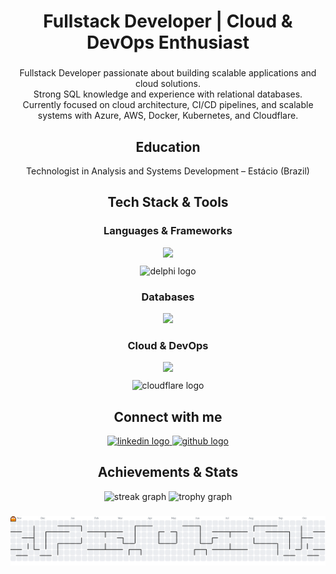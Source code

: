 <div align="center">
  
# Fullstack Developer | Cloud & DevOps Enthusiast
  
</div>

###

<div align="center" style="margin-bottom:20px;">
  <p align="center">
    Fullstack Developer passionate about building scalable applications and cloud solutions.<br/>
    Strong SQL knowledge and experience with relational databases.<br/>
    Currently focused on cloud architecture, CI/CD pipelines, and scalable systems with Azure, AWS, Docker, Kubernetes, and Cloudflare.
  </p>
</div>

###

<div align="center">
<h2 align="center">Education</h2>
Technologist in Analysis and Systems Development – Estácio (Brazil)
</div>

###

<h2 align="center">Tech Stack & Tools</h2>

<div align="center">
  <h3>Languages & Frameworks</h3>
  <img src="https://skillicons.dev/icons?i=cs,cpp,java,ts,js,react,nextjs,dotnet" height="60" />
  
  <div style="margin:10px 0;"> 
    <img src="https://img.shields.io/badge/Delphi-EE1F35?style=for-the-badge&logo=delphi&logoColor=white" height="40" alt="delphi logo" />
  </div>
</div>

<div align="center">
  <h3>Databases</h3>
  <img src="https://skillicons.dev/icons?i=postgres,mysql,sqlite" height="60" />
</div>

<div align="center">
  <h3>Cloud & DevOps</h3>
  <img src="https://skillicons.dev/icons?i=git,githubactions,docker,kubernetes,terraform,azure,aws" height="60" />
  <div style="margin:10px 0;"> 
    <img src="https://img.shields.io/badge/Cloudflare-F38020?style=for-the-badge&logo=cloudflare&logoColor=white" height="40" alt="cloudflare logo" />
  </div>
</div>

###

<h2 align="center">Connect with me</h2>

<div align="center">
  <a href="https://www.linkedin.com/in/alysson-oliveira-286932271/" target="_blank">
    <img src="https://img.shields.io/static/v1?message=LinkedIn&logo=linkedin&label=&color=0077B5&logoColor=white&labelColor=&style=for-the-badge" height="35" alt="linkedin logo" />
  </a>
  <a href="https://github.com/alyssonoliverr" target="_blank">
    <img src="https://img.shields.io/static/v1?message=GitHub&logo=github&label=&color=181717&logoColor=white&labelColor=&style=for-the-badge" height="35" alt="github logo" />
  </a>
</div>

###

<h2 align="center">Achievements & Stats</h2>

<div align="center">
  <img src="https://streak-stats.demolab.com?user=alyssonoliverr&locale=en&mode=daily&theme=dracula&hide_border=false&border_radius=5&order=3" height="150" alt="streak graph" />
  <img src="https://github-profile-trophy.vercel.app?username=alyssonoliverr&theme=dracula&column=-1&row=1&margin-w=8&margin-h=8&no-bg=false&no-frame=false&order=4" height="150" alt="trophy graph" />
</div>

###

<picture>
  <source media="(prefers-color-scheme: dark)" srcset="https://raw.githubusercontent.com/alyssonoliverr/alyssonoliverr/output/pacman-contribution-graph-dark.svg">
  <source media="(prefers-color-scheme: light)" srcset="https://raw.githubusercontent.com/alyssonoliverr/alyssonoliverr/output/pacman-contribution-graph.svg">
  <img alt="pacman contribution graph" src="https://raw.githubusercontent.com/alyssonoliverr/alyssonoliverr/output/pacman-contribution-graph.svg">
</picture>
